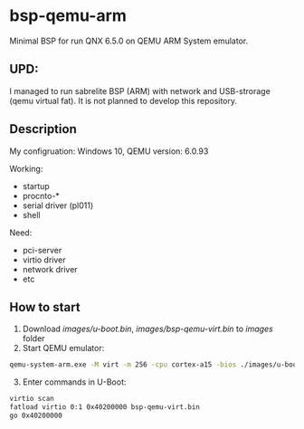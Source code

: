 # bsp-qemu-arm
Minimal BSP for run QNX 6.5.0 on QEMU ARM System emulator.

## UPD: 
I managed to run sabrelite BSP (ARM) with network and USB-strorage (qemu virtual fat). It is not planned to develop this repository.

## Description

My configruation: Windows 10, QEMU version: 6.0.93

Working:
 - startup
 - procnto-* 
 - serial driver (pl011)
 - shell
 
Need:
 - pci-server
 - virtio driver
 - network driver
 - etc



## How to start

1. Download *images/u-boot.bin*, *images/bsp-qemu-virt.bin* to *images* folder
2. Start QEMU emulator:
```sh
qemu-system-arm.exe -M virt -m 256 -cpu cortex-a15 -bios ./images/u-boot.bin -hda fat:rw:./images -vga none -serial stdio
```
3. Enter commands in U-Boot:
```sh
virtio scan
fatload virtio 0:1 0x40200000 bsp-qemu-virt.bin
go 0x40200000
```

